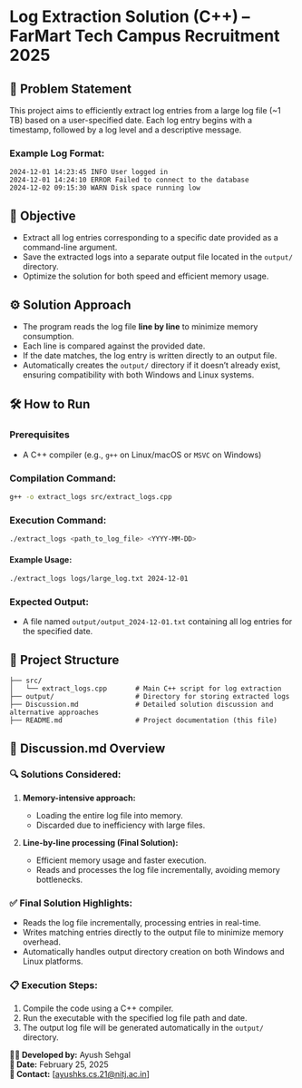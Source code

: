 
# Log Extraction Solution (C++) – FarMart Tech Campus Recruitment 2025

## 📄 Problem Statement

This project aims to efficiently extract log entries from a large log file (~1 TB) based on a user-specified date. Each log entry begins with a timestamp, followed by a log level and a descriptive message.

### Example Log Format:
```
2024-12-01 14:23:45 INFO User logged in
2024-12-01 14:24:10 ERROR Failed to connect to the database
2024-12-02 09:15:30 WARN Disk space running low
```

## 🎯 Objective

- Extract all log entries corresponding to a specific date provided as a command-line argument.
- Save the extracted logs into a separate output file located in the `output/` directory.
- Optimize the solution for both speed and efficient memory usage.

## ⚙️ Solution Approach

- The program reads the log file **line by line** to minimize memory consumption.
- Each line is compared against the provided date.
- If the date matches, the log entry is written directly to an output file.
- Automatically creates the `output/` directory if it doesn’t already exist, ensuring compatibility with both Windows and Linux systems.

## 🛠️ How to Run

### Prerequisites
- A C++ compiler (e.g., `g++` on Linux/macOS or `MSVC` on Windows)

### Compilation Command:
```bash
g++ -o extract_logs src/extract_logs.cpp
```

### Execution Command:
```bash
./extract_logs <path_to_log_file> <YYYY-MM-DD>
```

#### Example Usage:
```bash
./extract_logs logs/large_log.txt 2024-12-01
```

### Expected Output:
- A file named `output/output_2024-12-01.txt` containing all log entries for the specified date.

## 📑 Project Structure

```
├── src/
│   └── extract_logs.cpp       # Main C++ script for log extraction
├── output/                    # Directory for storing extracted logs
├── Discussion.md              # Detailed solution discussion and alternative approaches
├── README.md                  # Project documentation (this file)
```

## 📝 Discussion.md Overview

### 🔍 Solutions Considered:

1. **Memory-intensive approach:**  
   - Loading the entire log file into memory.  
   - Discarded due to inefficiency with large files.

2. **Line-by-line processing (Final Solution):**  
   - Efficient memory usage and faster execution.  
   - Reads and processes the log file incrementally, avoiding memory bottlenecks.

### ✅ Final Solution Highlights:
- Reads the log file incrementally, processing entries in real-time.
- Writes matching entries directly to the output file to minimize memory overhead.
- Automatically handles output directory creation on both Windows and Linux platforms.

### 📋 Execution Steps:
1. Compile the code using a C++ compiler.
2. Run the executable with the specified log file path and date.
3. The output log file will be generated automatically in the `output/` directory.

**👨‍💻 Developed by:** Ayush Sehgal  
**📅 Date:** February 25, 2025  
**📧 Contact:** [ayushks.cs.21@nitj.ac.in]

